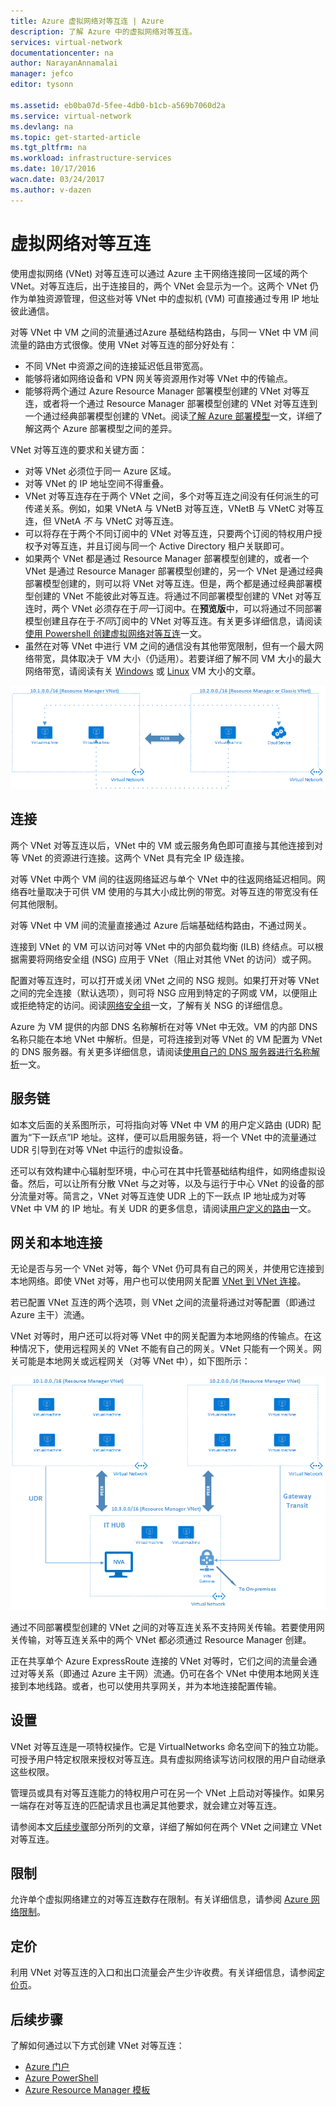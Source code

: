 ```yaml
---
title: Azure 虚拟网络对等互连 | Azure
description: 了解 Azure 中的虚拟网络对等互连。
services: virtual-network
documentationcenter: na
author: NarayanAnnamalai
manager: jefco
editor: tysonn

ms.assetid: eb0ba07d-5fee-4db0-b1cb-a569b7060d2a
ms.service: virtual-network
ms.devlang: na
ms.topic: get-started-article
ms.tgt_pltfrm: na
ms.workload: infrastructure-services
ms.date: 10/17/2016
wacn.date: 03/24/2017
ms.author: v-dazen
---
```


# 虚拟网络对等互连
使用虚拟网络 (VNet) 对等互连可以通过 Azure 主干网络连接同一区域的两个 VNet。对等互连后，出于连接目的，两个 VNet 会显示为一个。这两个 VNet 仍作为单独资源管理，但这些对等 VNet 中的虚拟机 (VM) 可直接通过专用 IP 地址彼此通信。

对等 VNet 中 VM 之间的流量通过Azure 基础结构路由，与同一 VNet 中 VM 间流量的路由方式很像。使用 VNet 对等互连的部分好处有：

* 不同 VNet 中资源之间的连接延迟低且带宽高。
* 能够将诸如网络设备和 VPN 网关等资源用作对等 VNet 中的传输点。
* 能够将两个通过 Azure Resource Manager 部署模型创建的 VNet 对等互连，或者将一个通过 Resource Manager 部署模型创建的 VNet 对等互连到一个通过经典部署模型创建的 VNet。阅读[了解 Azure 部署模型](../azure-resource-manager/resource-manager-deployment-model.md)一文，详细了解这两个 Azure 部署模型之间的差异。

VNet 对等互连的要求和关键方面：

* 对等 VNet 必须位于同一 Azure 区域。
* 对等 VNet 的 IP 地址空间不得重叠。
* VNet 对等互连存在于两个 VNet 之间，多个对等互连之间没有任何派生的可传递关系。例如，如果 VNetA 与 VNetB 对等互连，VNetB 与 VNetC 对等互连，但 VNetA *不* 与 VNetC 对等互连。
* 可以将存在于两个不同订阅中的 VNet 对等互连，只要两个订阅的特权用户授权予对等互连，并且订阅与同一个 Active Directory 租户关联即可。
* 如果两个 VNet 都是通过 Resource Manager 部署模型创建的，或者一个 VNet 是通过 Resource Manager 部署模型创建的，另一个 VNet 是通过经典部署模型创建的，则可以将 VNet 对等互连。但是，两个都是通过经典部署模型创建的 VNet 不能彼此对等互连。将通过不同部署模型创建的 VNet 对等互连时，两个 VNet 必须存在于*同一*订阅中。在**预览版**中，可以将通过不同部署模型创建且存在于*不同*订阅中的 VNet 对等互连。有关更多详细信息，请阅读[使用 Powershell 创建虚拟网络对等互连](./virtual-networks-create-vnetpeering-arm-ps.md)一文。
* 虽然在对等 VNet 中进行 VM 之间的通信没有其他带宽限制，但有一个最大网络带宽，具体取决于 VM 大小（仍适用）。若要详细了解不同 VM 大小的最大网络带宽，请阅读有关 [Windows](../virtual-machines/virtual-machines-windows-sizes.md) 或 [Linux](../virtual-machines/virtual-machines-linux-sizes.md) VM 大小的文章。

![基本 VNet 对等互连](./media/virtual-networks-peering-overview/figure01.png)  

## 连接
两个 VNet 对等互连以后，VNet 中的 VM 或云服务角色即可直接与其他连接到对等 VNet 的资源进行连接。这两个 VNet 具有完全 IP 级连接。

对等 VNet 中两个 VM 间的往返网络延迟与单个 VNet 中的往返网络延迟相同。网络吞吐量取决于可供 VM 使用的与其大小成比例的带宽。对等互连的带宽没有任何其他限制。

对等 VNet 中 VM 间的流量直接通过 Azure 后端基础结构路由，不通过网关。

连接到 VNet 的 VM 可以访问对等 VNet 中的内部负载均衡 (ILB) 终结点。可以根据需要将网络安全组 (NSG) 应用于 VNet（阻止对其他 VNet 的访问）或子网。

配置对等互连时，可以打开或关闭 VNet 之间的 NSG 规则。如果打开对等 VNet 之间的完全连接（默认选项），则可将 NSG 应用到特定的子网或 VM，以便阻止或拒绝特定的访问。阅读[网络安全组](./virtual-networks-nsg.md)一文，了解有关 NSG 的详细信息。

Azure 为 VM 提供的内部 DNS 名称解析在对等 VNet 中无效。VM 的内部 DNS 名称只能在本地 VNet 中解析。但是，可将连接到对等 VNet 的 VM 配置为 VNet 的 DNS 服务器。有关更多详细信息，请阅读[使用自己的 DNS 服务器进行名称解析](./virtual-networks-name-resolution-for-vms-and-role-instances.md#name-resolution-using-your-own-dns-server)一文。

## 服务链
如本文后面的关系图所示，可将指向对等 VNet 中 VM 的用户定义路由 (UDR) 配置为“下一跃点”IP 地址。这样，便可以启用服务链，将一个 VNet 中的流量通过 UDR 引导到在对等 VNet 中运行的虚拟设备。

还可以有效构建中心辐射型环境，中心可在其中托管基础结构组件，如网络虚拟设备。然后，可以让所有分散 VNet 与之对等，以及与运行于中心 VNet 的设备的部分流量对等。简言之，VNet 对等互连使 UDR 上的下一跃点 IP 地址成为对等 VNet 中 VM 的 IP 地址。有关 UDR 的更多信息，请阅读[用户定义的路由](./virtual-networks-udr-overview.md)一文。

## 网关和本地连接
无论是否与另一个 VNet 对等，每个 VNet 仍可具有自己的网关，并使用它连接到本地网络。即使 VNet 对等，用户也可以使用网关配置 [VNet 到 VNet 连接](../vpn-gateway/vpn-gateway-vnet-vnet-rm-ps.md)。

若已配置 VNet 互连的两个选项，则 VNet 之间的流量将通过对等配置（即通过 Azure 主干）流通。

VNet 对等时，用户还可以将对等 VNet 中的网关配置为本地网络的传输点。在这种情况下，使用远程网关的 VNet 不能有自己的网关。VNet 只能有一个网关。网关可能是本地网关或远程网关（对等 VNet 中），如下图所示：

![VNet 对等传输](./media/virtual-networks-peering-overview/figure02.png)  

通过不同部署模型创建的 VNet 之间的对等互连关系不支持网关传输。若要使用网关传输，对等互连关系中的两个 VNet 都必须通过 Resource Manager 创建。

正在共享单个 Azure ExpressRoute 连接的 VNet 对等时，它们之间的流量会通过对等关系（即通过 Azure 主干网）流通。仍可在各个 VNet 中使用本地网关连接到本地线路。或者，也可以使用共享网关，并为本地连接配置传输。

## 设置
VNet 对等互连是一项特权操作。它是 VirtualNetworks 命名空间下的独立功能。可授予用户特定权限来授权对等互连。具有虚拟网络读写访问权限的用户自动继承这些权限。

管理员或具有对等互连能力的特权用户可在另一个 VNet 上启动对等操作。如果另一端存在对等互连的匹配请求且也满足其他要求，就会建立对等互连。

请参阅本文[后续步骤](#next-steps)部分所列的文章，详细了解如何在两个 VNet 之间建立 VNet 对等互连。

## 限制
允许单个虚拟网络建立的对等互连数存在限制。有关详细信息，请参阅 [Azure 网络限制](../azure-subscription-service-limits.md#networking-limits)。

## 定价
利用 VNet 对等互连的入口和出口流量会产生少许收费。有关详细信息，请参阅[定价页](https://www.azure.cn/pricing/details/networking/)。

## <a name="next-steps"></a>后续步骤
了解如何通过以下方式创建 VNet 对等互连：

* [Azure 门户](./virtual-networks-create-vnetpeering-arm-portal.md)
* [Azure PowerShell](./virtual-networks-create-vnetpeering-arm-ps.md)
* [Azure Resource Manager 模板](./virtual-networks-create-vnetpeering-arm-template-click.md)

<!---HONumber=Mooncake_0320_2017-->
<!--Update_Description: wording update-->